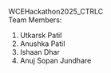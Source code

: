 WCEHackathon2025_CTRLC
<br>
Team Members:
<br>
<ol>
  <li>Utkarsk Patil</li>
  <li>Anushka Patil</li>
  <li>Ishaan Dhar</li>
  <li>Anuj Sopan Jundhare</li>
</ol>

